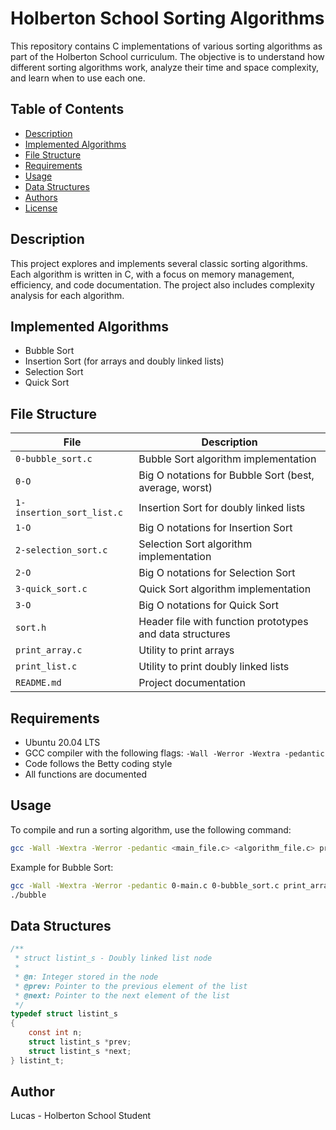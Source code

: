 # Holberton School Sorting Algorithms

This repository contains C implementations of various sorting algorithms as part of the Holberton School curriculum. The objective is to understand how different sorting algorithms work, analyze their time and space complexity, and learn when to use each one.

## Table of Contents

- [Description](#description)
- [Implemented Algorithms](#implemented-algorithms)
- [File Structure](#file-structure)
- [Requirements](#requirements)
- [Usage](#usage)
- [Data Structures](#data-structures)
- [Authors](#authors)
- [License](#license)

## Description

This project explores and implements several classic sorting algorithms. Each algorithm is written in C, with a focus on memory management, efficiency, and code documentation. The project also includes complexity analysis for each algorithm.

## Implemented Algorithms

- Bubble Sort
- Insertion Sort (for arrays and doubly linked lists)
- Selection Sort
- Quick Sort

## File Structure

| File                      | Description                                               |
|---------------------------|-----------------------------------------------------------|
| `0-bubble_sort.c`         | Bubble Sort algorithm implementation                      |
| `0-O`                     | Big O notations for Bubble Sort (best, average, worst)    |
| `1-insertion_sort_list.c` | Insertion Sort for doubly linked lists                    |
| `1-O`                     | Big O notations for Insertion Sort                       |
| `2-selection_sort.c`      | Selection Sort algorithm implementation                   |
| `2-O`                     | Big O notations for Selection Sort                       |
| `3-quick_sort.c`          | Quick Sort algorithm implementation                       |
| `3-O`                     | Big O notations for Quick Sort                           |
| `sort.h`                  | Header file with function prototypes and data structures  |
| `print_array.c`           | Utility to print arrays                                   |
| `print_list.c`            | Utility to print doubly linked lists                      |
| `README.md`               | Project documentation                                     |

## Requirements

- Ubuntu 20.04 LTS
- GCC compiler with the following flags: `-Wall -Werror -Wextra -pedantic`
- Code follows the Betty coding style
- All functions are documented

## Usage

To compile and run a sorting algorithm, use the following command:

```bash
gcc -Wall -Wextra -Werror -pedantic <main_file.c> <algorithm_file.c> print_array.c print_list.c -o <output_file>
```

Example for Bubble Sort:

```bash
gcc -Wall -Wextra -Werror -pedantic 0-main.c 0-bubble_sort.c print_array.c -o bubble
./bubble
```

## Data Structures

```c
/**
 * struct listint_s - Doubly linked list node
 *
 * @n: Integer stored in the node
 * @prev: Pointer to the previous element of the list
 * @next: Pointer to the next element of the list
 */
typedef struct listint_s
{
    const int n;
    struct listint_s *prev;
    struct listint_s *next;
} listint_t;
```

## Author

Lucas - Holberton School Student